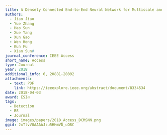 ```yaml
---
title: A Densely Connected End-to-End Neural Network for Multiscale and Multiscene SAR Ship Detection
authors:
  - Jiao Jiao
  - Yue Zhang
  - Hao Sun
  - Xue Yang
  - Xun Gao
  - Wen Hong
  - Kun Fu
  - Xian Sun#
journal_conference: IEEE Access
short_name: Access
type: Journal
year: 2018
additional_info: 6, 20881-20892
attachments:
  - text: PDF
    link: https://ieeexplore.ieee.org/abstract/document/8334534
date: 2018-04-03
award: ESI🔥
tags:
  - Detection
  - RS
  - Journal
image: images/papers/2018_Access_DCMSNN.png
ggid: 2xTlvV0AAAAJ:u5HHmVD_uO8C
---
```

